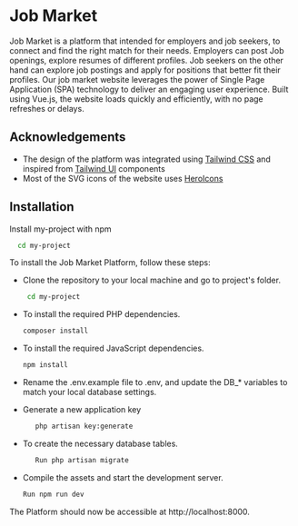 
# Job Market
Job Market is a platform that intended for employers and job seekers, to connect and find the right match for their needs.
Employers can post Job openings, explore resumes of different profiles. Job seekers on the other hand can explore job postings and apply for positions that better fit their profiles.
Our job market website leverages the power of Single Page Application (SPA) technology to deliver an engaging user experience. Built using Vue.js, the website loads quickly and efficiently, with no page refreshes or delays.  



## Acknowledgements

 - The design of the platform was integrated using [Tailwind CSS](https://tailwindcss.com) and inspired from [Tailwind UI](https://tailwindui.com) components
 - Most of the SVG icons of the website uses [HeroIcons](https://github.com/matiassingers/awesome-readme)


## Installation

Install my-project with npm

```bash
  cd my-project
```
To install the Job Market Platform, follow these steps:

  - Clone the repository to your local machine and go to project's folder.
    ```bash
     cd my-project
    ```
  - To install the required PHP dependencies.
    ```bash
    composer install
    ```
  - To install the required JavaScript dependencies.
    ```bash
    npm install
    ```

   - Rename the .env.example file to .env, and update the DB_* variables to match your local database settings.
   - Generate a new application key
     ```bash
        php artisan key:generate
     ```

   - To create the necessary database tables.
     ```bash
        Run php artisan migrate
     ```
   - Compile the assets and start the development server.
     ```bash
     Run npm run dev
     ```
 
The Platform should now be accessible at http://localhost:8000.
    